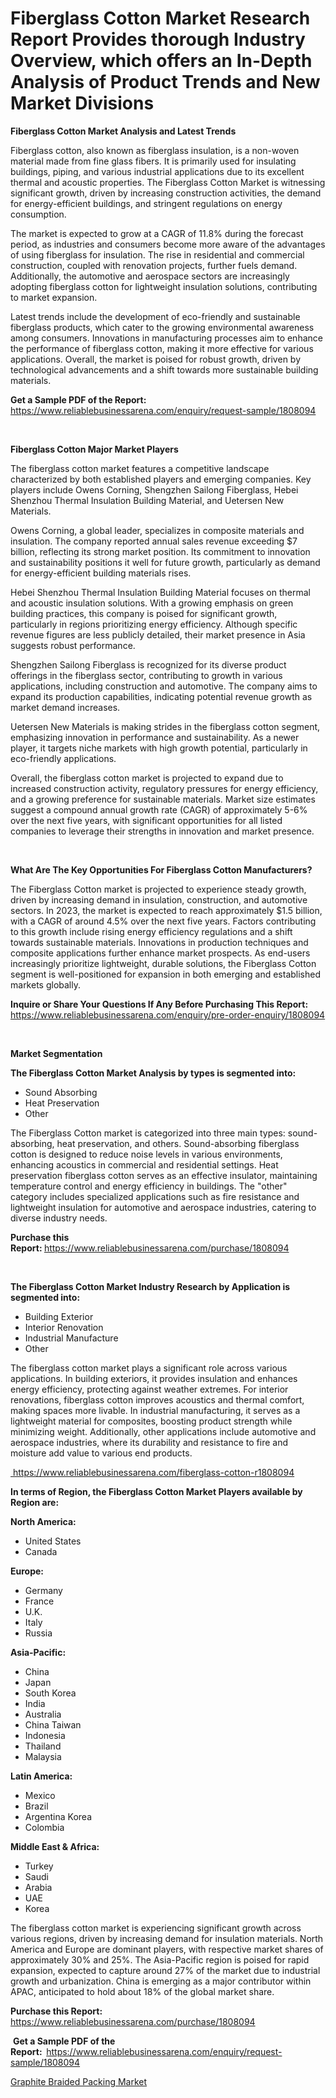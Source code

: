<p><h1>Fiberglass Cotton Market Research Report Provides thorough Industry Overview, which offers an In-Depth Analysis of Product Trends and New Market Divisions</h1></p><p><strong>Fiberglass Cotton Market Analysis and Latest Trends</strong></p>
<p><p>Fiberglass cotton, also known as fiberglass insulation, is a non-woven material made from fine glass fibers. It is primarily used for insulating buildings, piping, and various industrial applications due to its excellent thermal and acoustic properties. The Fiberglass Cotton Market is witnessing significant growth, driven by increasing construction activities, the demand for energy-efficient buildings, and stringent regulations on energy consumption. </p><p>The market is expected to grow at a CAGR of 11.8% during the forecast period, as industries and consumers become more aware of the advantages of using fiberglass for insulation. The rise in residential and commercial construction, coupled with renovation projects, further fuels demand. Additionally, the automotive and aerospace sectors are increasingly adopting fiberglass cotton for lightweight insulation solutions, contributing to market expansion.</p><p>Latest trends include the development of eco-friendly and sustainable fiberglass products, which cater to the growing environmental awareness among consumers. Innovations in manufacturing processes aim to enhance the performance of fiberglass cotton, making it more effective for various applications. Overall, the market is poised for robust growth, driven by technological advancements and a shift towards more sustainable building materials.</p></p>
<p><strong>Get a Sample PDF of the Report:&nbsp;</strong> <a href="https://www.reliablebusinessarena.com/enquiry/request-sample/1808094?utm_campaign=1990&utm_medium=2&utm_source=Github&utm_content=ia&utm_term=01042025&utm_id=fiberglass-cotton">https://www.reliablebusinessarena.com/enquiry/request-sample/1808094</a></p>
<p>&nbsp;</p>
<p><strong>Fiberglass Cotton Major Market Players</strong></p>
<p><p>The fiberglass cotton market features a competitive landscape characterized by both established players and emerging companies. Key players include Owens Corning, Shengzhen Sailong Fiberglass, Hebei Shenzhou Thermal Insulation Building Material, and Uetersen New Materials.</p><p>Owens Corning, a global leader, specializes in composite materials and insulation. The company reported annual sales revenue exceeding $7 billion, reflecting its strong market position. Its commitment to innovation and sustainability positions it well for future growth, particularly as demand for energy-efficient building materials rises.</p><p>Hebei Shenzhou Thermal Insulation Building Material focuses on thermal and acoustic insulation solutions. With a growing emphasis on green building practices, this company is poised for significant growth, particularly in regions prioritizing energy efficiency. Although specific revenue figures are less publicly detailed, their market presence in Asia suggests robust performance.</p><p>Shengzhen Sailong Fiberglass is recognized for its diverse product offerings in the fiberglass sector, contributing to growth in various applications, including construction and automotive. The company aims to expand its production capabilities, indicating potential revenue growth as market demand increases.</p><p>Uetersen New Materials is making strides in the fiberglass cotton segment, emphasizing innovation in performance and sustainability. As a newer player, it targets niche markets with high growth potential, particularly in eco-friendly applications.</p><p>Overall, the fiberglass cotton market is projected to expand due to increased construction activity, regulatory pressures for energy efficiency, and a growing preference for sustainable materials. Market size estimates suggest a compound annual growth rate (CAGR) of approximately 5-6% over the next five years, with significant opportunities for all listed companies to leverage their strengths in innovation and market presence.</p></p>
<p>&nbsp;</p>
<p><strong>What Are The Key Opportunities For Fiberglass Cotton Manufacturers?</strong></p>
<p><p>The Fiberglass Cotton market is projected to experience steady growth, driven by increasing demand in insulation, construction, and automotive sectors. In 2023, the market is expected to reach approximately $1.5 billion, with a CAGR of around 4.5% over the next five years. Factors contributing to this growth include rising energy efficiency regulations and a shift towards sustainable materials. Innovations in production techniques and composite applications further enhance market prospects. As end-users increasingly prioritize lightweight, durable solutions, the Fiberglass Cotton segment is well-positioned for expansion in both emerging and established markets globally.</p></p>
<p><strong>Inquire or Share Your Questions If Any Before Purchasing This Report:</strong> <a href="https://www.reliablebusinessarena.com/enquiry/pre-order-enquiry/1808094?utm_campaign=1990&utm_medium=2&utm_source=Github&utm_content=ia&utm_term=01042025&utm_id=fiberglass-cotton">https://www.reliablebusinessarena.com/enquiry/pre-order-enquiry/1808094</a></p>
<p>&nbsp;</p>
<p><strong>Market Segmentation</strong></p>
<p><strong>The Fiberglass Cotton Market Analysis by types is segmented into:</strong></p>
<p><ul><li>Sound Absorbing</li><li>Heat Preservation</li><li>Other</li></ul></p>
<p><p>The Fiberglass Cotton market is categorized into three main types: sound-absorbing, heat preservation, and others. Sound-absorbing fiberglass cotton is designed to reduce noise levels in various environments, enhancing acoustics in commercial and residential settings. Heat preservation fiberglass cotton serves as an effective insulator, maintaining temperature control and energy efficiency in buildings. The "other" category includes specialized applications such as fire resistance and lightweight insulation for automotive and aerospace industries, catering to diverse industry needs.</p></p>
<p><strong>Purchase this Report:&nbsp;</strong><a href="https://www.reliablebusinessarena.com/purchase/1808094?utm_campaign=1990&utm_medium=2&utm_source=Github&utm_content=ia&utm_term=01042025&utm_id=fiberglass-cotton">https://www.reliablebusinessarena.com/purchase/1808094</a></p>
<p>&nbsp;</p>
<p><strong>The Fiberglass Cotton Market Industry Research by Application is segmented into:</strong></p>
<p><ul><li>Building Exterior</li><li>Interior Renovation</li><li>Industrial Manufacture</li><li>Other</li></ul></p>
<p><p>The fiberglass cotton market plays a significant role across various applications. In building exteriors, it provides insulation and enhances energy efficiency, protecting against weather extremes. For interior renovations, fiberglass cotton improves acoustics and thermal comfort, making spaces more livable. In industrial manufacturing, it serves as a lightweight material for composites, boosting product strength while minimizing weight. Additionally, other applications include automotive and aerospace industries, where its durability and resistance to fire and moisture add value to various end products.</p></p>
<p><a href="https://www.reliablebusinessarena.com/fiberglass-cotton-r1808094?utm_campaign=1990&utm_medium=2&utm_source=Github&utm_content=ia&utm_term=01042025&utm_id=fiberglass-cotton">&nbsp;https://www.reliablebusinessarena.com/fiberglass-cotton-r1808094</a></p>
<p><strong>In terms of Region, the Fiberglass Cotton Market Players available by Region are:</strong></p>
<p>
    <p> <strong> North America: </strong>
        <ul>
            <li>United States</li>
            <li>Canada</li>
        </ul>
        </p> 
    <p> <strong> Europe: </strong>
        <ul>
            <li>Germany</li>
            <li>France</li>
            <li>U.K.</li>
            <li>Italy</li>
            <li>Russia</li>
        </ul>
        </p> 
    <p> <strong> Asia-Pacific: </strong>
        <ul>
            <li>China</li>
            <li>Japan</li>
            <li>South Korea</li>
            <li>India</li>
            <li>Australia</li>
            <li>China Taiwan</li>
            <li>Indonesia</li>
            <li>Thailand</li>
            <li>Malaysia</li>
        </ul>
        </p> 
    <p> <strong> Latin America: </strong>
        <ul>
            <li>Mexico</li>
            <li>Brazil</li>
            <li>Argentina Korea</li>
            <li>Colombia</li>
        </ul>
        </p> 
    <p> <strong> Middle East & Africa: </strong>
        <ul>
            <li>Turkey</li>
            <li>Saudi</li>
            <li>Arabia</li>
            <li>UAE</li>
            <li>Korea</li>
        </ul>
    </p>
    </p>
<p><p>The fiberglass cotton market is experiencing significant growth across various regions, driven by increasing demand for insulation materials. North America and Europe are dominant players, with respective market shares of approximately 30% and 25%. The Asia-Pacific region is poised for rapid expansion, expected to capture around 27% of the market due to industrial growth and urbanization. China is emerging as a major contributor within APAC, anticipated to hold about 18% of the global market share.</p></p>
<p><strong>Purchase this Report: </strong><a href="https://www.reliablebusinessarena.com/purchase/1808094?utm_campaign=1990&utm_medium=2&utm_source=Github&utm_content=ia&utm_term=01042025&utm_id=fiberglass-cotton">https://www.reliablebusinessarena.com/purchase/1808094</a></p>
<p>&nbsp;<strong>Get a Sample PDF of the Report:&nbsp;&nbsp;</strong><a href="https://www.reliablebusinessarena.com/enquiry/request-sample/1808094?utm_campaign=1990&utm_medium=2&utm_source=Github&utm_content=ia&utm_term=01042025&utm_id=fiberglass-cotton">https://www.reliablebusinessarena.com/enquiry/request-sample/1808094</a></p>
<p><strong></strong></p>
<p><p><a href="https://github.com/MarciaRunte/Market-Research-Report-List-2/blob/main/graphite-braided-packing-market.md?utm_campaign=1990&utm_medium=2&utm_source=Github&utm_content=ia&utm_term=01042025&utm_id=fiberglass-cotton">Graphite Braided Packing Market</a></p></p>